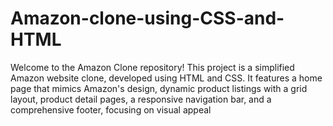 # Amazon-clone-using-CSS-and-HTML
Welcome to the Amazon Clone repository! This project is a simplified Amazon website clone, developed using HTML and CSS. It features a home page that mimics Amazon's design, dynamic product listings with a grid layout, product detail pages, a responsive navigation bar, and a comprehensive footer, focusing on visual appeal

